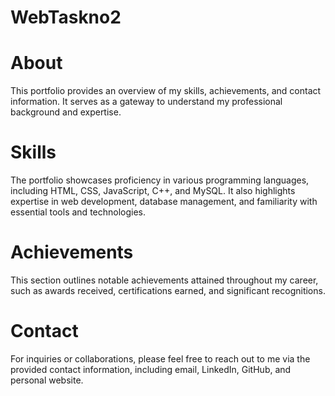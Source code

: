 # WebTaskno2
# About
This portfolio provides an overview of my skills, achievements, and contact information. It serves as a gateway to understand my professional background and expertise.

# Skills
The portfolio showcases proficiency in various programming languages, including HTML, CSS, JavaScript, C++, and MySQL. It also highlights expertise in web development, database management, and familiarity with essential tools and technologies.

# Achievements
This section outlines notable achievements attained throughout my career, such as awards received, certifications earned, and significant recognitions.

# Contact
For inquiries or collaborations, please feel free to reach out to me via the provided contact information, including email, LinkedIn, GitHub, and personal website.
